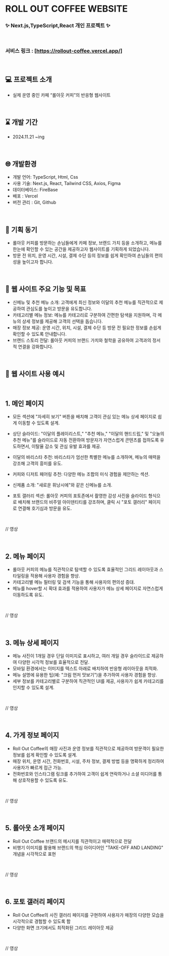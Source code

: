 # **ROLL OUT COFFEE WEBSITE**
### :sparkles: Next.js,TypeScript,React 개인 프로젝트 :sparkles:

<br>

### 서비스 링크 : [https://rollout-coffee.vercel.app/]

<br>

## 💻 프로젝트 소개

- 실제 운영 중인 카페 “롤아웃 커피”의 반응형 웹사이트 

<br>

## ⌛ 개발 기간

- 2024.11.21 ~ing


<br>

## :globe_with_meridians: 개발환경

- 개발 언어: TypeScript, Html, Css
- 사용 기술: Next.js, React, Tailwind CSS, Axios, Figma
- 데이터베이스: FireBase
- 배포 : Vercel
- 버전 관리 : Git, Github

<br>

## 📌 기획 동기 
- 롤아웃 커피를 방문하는 손님들에게 카페 정보, 브랜드 가치 등을 소개하고, 메뉴를 한눈에 확인할 수 있는 공간을 제공하고자 웹사이트를 기획하게 되었습니다.
- 방문 전 위치, 운영 시간, 시설, 결제 수단 등의 정보를 쉽게 확인하여 손님들의 편의성을 높이고자 합니다.

<br>

## 📌 웹 사이트 주요 기능 및 목표
- 신메뉴 및 추천 메뉴 소개: 고객에게 최신 정보와 이달의 추천 메뉴를 직관적으로 제공하여 관심도를 높이고 방문을 유도합니다.
- 카테고리별 메뉴 정보: 메뉴를 카테고리로 구분하여 간편한 탐색을 지원하며, 각 메뉴의 상세 정보를 제공해 고객의 선택을 돕습니다.
- 매장 정보 제공: 운영 시간, 위치, 시설, 결제 수단 등 방문 전 필요한 정보를 손쉽게 확인할 수 있도록 안내합니다.
- 브랜드 스토리 전달: 롤아웃 커피의 브랜드 가치와 철학을 공유하여 고객과의 정서적 연결을 강화합니다.

<br>
 
## 📌 웹 사이트 사용 예시

<br>

## 1. 메인 페이지
- 모든 섹션에 "자세히 보기" 버튼을 배치해 고객이 관심 있는 메뉴 상세 페이지로 쉽게 이동할 수 있도록 설계.

- 상단 슬라이드: "이달의 플레이리스트," "추천 메뉴," "이달의 핸드드립," 및 "오늘의 추천 메뉴"를 슬라이드로 자동 전환하여 방문자가 자연스럽게 콘텐츠를 접하도록 유도하면서, 이탈율 감소 및 관심 유발 효과를 제공.

- 이달의 바리스타 추천: 바리스타가 엄선한 특별한 메뉴를 소개하며, 메뉴의 매력을 강조해 고객의 흥미를 유도.

- 커피와 디저트 페어링 추천: 다양한 메뉴 조합의 미식 경험을 제안하는 섹션.

- 신제품 소개: "새로운 휘낭시에"와 같은 신메뉴를 소개.

- 포토 갤러리 섹션: 롤아웃 커피의 포토존에서 촬영한 감성 사진을 슬라이드 형식으로 배치해 브랜드의 비주얼 아이덴티티를 강조하며, 클릭 시 "포토 갤러리" 페이지로 연결해 호기심과 방문을 유도.
  
<br>

// 영상

<br>

## 2. 메뉴 페이지 
- 롤아웃 커피의 메뉴를 직관적으로 탐색할 수 있도록 효율적인 그리드 레이아웃과 스타일링을 적용해 사용자 경험을 향상.
- 카테고리별 메뉴 필터링 및 검색 기능을 통해 사용자의 편의성 증대.
- 메뉴를 hover할 시 확대 효과를 적용하여 사용자가 메뉴 상세 페이지로 자연스럽게 이동하도록 유도.

<br>
 
// 영상

<br>

## 3. 메뉴 상세 페이지 
- 메뉴 사진이 1개일 경우 단일 이미지로 표시하고, 여러 개일 경우 슬라이드로 제공하여 다양한 시각적 정보를 효율적으로 전달.
- 모바일 환경에서는 이미지를 텍스트 아래로 배치하여 반응형 레이아웃을 최적화.
- 메뉴 설명에 유용한 팁(예: "크림 먼저 맛보기")을 추가하여 사용자 경험을 향상.
- 세부 정보를 카테고리별로 구분하여 직관적인 UI를 제공, 사용자가 쉽게 카테고리를 인지할 수 있도록 설계.

<br>
 
// 영상

<br>

## 4. 가게 정보 페이지
- Roll Out Coffee의 매장 사진과 운영 정보를 직관적으로 제공하여 방문객이 필요한 정보를 쉽게 확인할 수 있도록 설계.
- 매장 위치, 운영 시간, 전화번호, 시설, 주차 정보, 결제 방법 등을 명확하게 정리하여 사용자가 빠르게 접근 가능.
- 전화번호와 인스타그램 링크를 추가하여 고객이 쉽게 연락하거나 소셜 미디어를 통해 상호작용할 수 있도록 유도.

<br>
 
// 영상

<br>

## 5. 롤아웃 소개 페이지
- Roll Out Coffee 브랜드의 메시지를 직관적이고 매력적으로 전달
- 비행기 이미지를 활용해 브랜드의 핵심 아이디어인 "TAKE-OFF AND LANDING" 개념을 시각적으로 표현

<br>
 
// 영상

<br>

## 6. 포토 갤러리 페이지
- Roll Out Coffee의 사진 갤러리 페이지를 구현하여 사용자가 매장의 다양한 모습을 시각적으로 경험할 수 있도록 함
- 다양한 화면 크기에서도 최적화된 그리드 레이아웃 제공

<br>
 
// 영상

<br>

